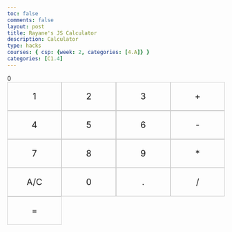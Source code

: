 ```yaml
---
toc: false
comments: false
layout: post
title: Rayane's JS Calculator
description: Calculator
type: hacks
courses: { csp: {week: 2, categories: [4.A]} }
categories: [C1.4]
---
```


<html lang="en">
<head>
  <meta charset="UTF-8">
  <meta name="viewport" content="width=device-width, initial-scale=1.0">
  <title>Calculator</title>
  <style>
    /* Styles for calculator layout */
    .calculator-container {
      display: grid;
      grid-template-columns: repeat(4, 1fr);
    }
    .calculator-output {
      grid-column: span 4;
      grid-row: span 1;
    }
    .calculator-number,
    .calculator-operation,
    .calculator-clear,
    .calculator-equals {
      border: 1px solid #ccc;
      padding: 20px;
      font-size: 20px;
      text-align: center;
      cursor: pointer;
    }

  </style>
</head>
<body>
  <!-- Container for animations -->
  <div id="animation">
    <!-- Calculator UI elements -->
    <div class="calculator-container">
      <!-- Result Display -->
      <div class="calculator-output" id="output">0</div>
      <!-- Number Buttons (0-9, decimal) -->
      <div class="calculator-number">1</div>
      <div class="calculator-number">2</div>
      <div class="calculator-number">3</div>
      <div class="calculator-operation">+</div>
      <div class="calculator-number">4</div>
      <div class="calculator-number">5</div>
      <div class="calculator-number">6</div>
      <div class="calculator-operation">-</div>
      <div class="calculator-number">7</div>
      <div class="calculator-number">8</div>
      <div class="calculator-number">9</div>
      <div class="calculator-operation">*</div>
      <div class="calculator-clear">A/C</div>
      <div class="calculator-number">0</div>
      <div class="calculator-number">.</div>
      <!-- Division Button -->
      <div class="calculator-operation">/</div> 
      <!-- Equals Button -->
      <div class="calculator-equals">=</div>
    </div>
  </div>
  <!-- JavaScript (JS) implementation of the calculator. -->
  <script>
    // Initialize important variables to manage calculations
    var firstNumber = null; // Store the first number in a calculation
    var operator = null;   // Store the operator (+, -, *, /)
    var nextReady = true;  // Track if the next input should be a new number

    // Obtain references to HTML elements
    const output = document.getElementById("output");
    const numbers = document.querySelectorAll(".calculator-number");
    const operations = document.querySelectorAll(".calculator-operation");
    const clear = document.querySelectorAll(".calculator-clear");
    const equals = document.querySelectorAll(".calculator-equals");

    // Number buttons listener
    numbers.forEach(button => {
      button.addEventListener("click", function() {
        number(button.textContent); // Call the number function with the button value
      });
    });


    function number(value) {
      if (value != ".") {
        if (nextReady == true) {
          output.innerHTML = value;
          if (value != "0") {
            nextReady = false;
          }
        } else {
          output.innerHTML = output.innerHTML + value;
        }
      } else {
        if (output.innerHTML.indexOf(".") == -1) {
          output.innerHTML = output.innerHTML + value;
          nextReady = false;
        }
      }
    }

    // Operation buttons listener
    operations.forEach(button => {
      button.addEventListener("click", function() {
        operation(button.textContent); // Call the operation function with the button value
      });
    });

    // Operator action
    function operation(choice) {
      if (firstNumber == null) {
        firstNumber = parseFloat(output.innerHTML); // Store the first number
        nextReady = true;
        operator = choice; // Store the operator (+, -, *, /)
        return;
      }
      firstNumber = calculate(firstNumber, parseFloat(output.innerHTML)); // Perform calculations
      operator = choice; // Store the new operator
      output.innerHTML = firstNumber.toString();
      nextReady = true;
    }

    // Calculator
    function calculate(first, second) {
      let result = 0;
      switch (operator) {
        case "+":
          result = first + second;
          break;
        case "-":
          result = first - second;
          break;
        case "*":
          result = first * second;
          break;
        case "/":
          if (second !== 0) {
            result = first / second; // Perform division
          } else {
            alert("Division by zero is not allowed.");
            clearCalc();
          }
          break;
        default:
          break;
      }
      return result;
    }

    // Equals button listener
    equals.forEach(button => {
      button.addEventListener("click", function() {
        equal();
      });
    });

    // Equal action
    function equal() {
      if (operator !== null) {
        firstNumber = calculate(firstNumber, parseFloat(output.innerHTML));
        output.innerHTML = firstNumber.toString();
        nextReady = true;
        operator = null;
      }
    }

    // Clear button listener
    clear.forEach(button => {
      button.addEventListener("click", function() {
        clearCalc();
      });
    });

    // A/C action
    function clearCalc() {
      firstNumber = null;
      operator = null;
      output.innerHTML = "0";
      nextReady = true;
    }
  </script>
  <!--
  Vanta animations just for fun, load JS onto the page
  -->
  <script src="/teacher/assets/js/three.r119.min.js"></script>
  <script src="/teacher/assets/js/vanta.halo.min.js"></script>
  <script src="/teacher/assets/js/vanta.birds.min.js"></script>
  <script src="/teacher/assets/js/vanta.net.min.js"></script>
  <script src="/teacher/assets/js/vanta.rings.min.js"></script>
  <script>
    // Setup Vanta scripts as functions
    var vantaInstances = {
      halo: VANTA.HALO,
      birds: VANTA.BIRDS,
      net: VANTA.NET,
     